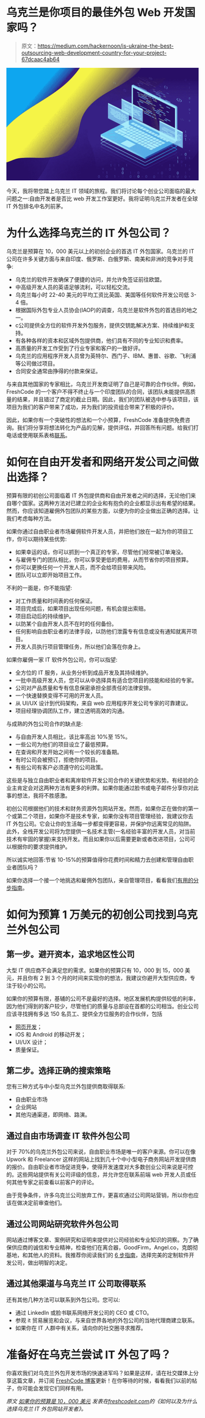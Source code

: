 # 乌克兰是你项目的最佳外包 Web 开发国家吗？

> 原文：<https://medium.com/hackernoon/is-ukraine-the-best-outsourcing-web-development-country-for-your-project-67dcaac4ab64>

![](img/371300478886854426c7713b0d7973b9.png)

今天，我将带您踏上乌克兰 IT 领域的旅程。我们将讨论每个创业公司面临的最大问题之一:自由开发者是否比 web 开发工作室更好。我将证明乌克兰开发者在全球 IT 外包排名中名列前茅。

# 为什么选择乌克兰的 IT 外包公司？

乌克兰是预算在 10，000 美元以上的初创企业的首选 IT 外包国家。乌克兰的 IT 公司在许多关键方面与来自印度、俄罗斯、白俄罗斯、南美和非洲的竞争对手竞争:

*   乌克兰的软件开发确保了便捷的访问，并允许免签证前往欧盟。
*   中高级开发人员的英语足够流利，可以轻松交流。
*   乌克兰每小时 22-40 美元的平均工资比英国、美国等任何软件开发公司低 3-4 倍。
*   根据国际外包专业人员协会(IAOP)的调查，乌克兰是软件外包的首选目的地之一。
*   с公司提供全方位的软件开发外包服务，提供交钥匙解决方案、持续维护和支持。
*   有各种各样的资本和区域外包提供商，他们具有不同的专业知识和费率。
*   高质量的开发工作受到了行业专家和客户的一致好评。
*   乌克兰的应用程序开发人员曾为英特尔、西门子、IBM、惠普、谷歌、飞利浦等公司做过项目。
*   合同安全通常由挣得的付款来保证。

与来自其他国家的专家相比，乌克兰开发商证明了自己是可靠的合作伙伴。例如，FreshCode 的一个客户不得不终止与一个印度团队的合同，该团队未能提供高质量的结果，并且错过了商定的截止日期。因此，我们的团队被选中参与该项目，该项目为我们的客户带来了成功，并为我们的投资组合带来了积极的评价。

因此，如果你有一个突破性的想法和一个小预算，FreshCode 准备提供免费咨询。我们将分享将想法转化为产品的见解，提供评估，并回答所有问题。给我们打电话或使用联系表格[联系](https://freshcodeit.com/)。

# 如何在自由开发者和网络开发公司之间做出选择？

预算有限的初创公司面临着 IT 外包提供商和自由开发者之间的选择，无论他们来自哪个国家。这两种方法对已建立的企业和有抱负的企业都显示出有希望的结果。然而，你应该知道雇佣外包团队的某些方面，以便为你的企业做出正确的选择。让我们考虑每种方法。

如果你通过自由职业者市场雇佣软件开发人员，并把他们放在一起为你的项目工作，你可以期待某些优势:

*   如果幸运的话，你可以抓到一个真正的专家，尽管他们经常被订单淹没。
*   与雇佣专门的团队相比，你可以享受更低的费用，从而节省你的项目预算。
*   你可以更换任何一个开发人员，而不会给项目带来风险。
*   团队可以立即开始项目工作。

不利的一面是，你不能指望:

*   对工作质量和时间表的任何保证。
*   项目完成后，如果项目出现任何问题，有机会提出索赔。
*   项目启动后的持续维护。
*   以防某个自由开发人员不在时的任何备份。
*   任何影响自由职业者的法律手段，以防他们泄露专有信息或没有通知就离开项目。
*   开发人员执行项目管理任务，所以他们会落在你身上。

如果你雇佣一家 IT 软件外包公司，你可以指望:

*   全方位的 IT 服务，从业务分析到成品开发及其持续维护。
*   一批中高级开发人员，您可以从中选择具有适合您项目的技能和经验的专家。
*   公司对产品质量和专有信息保密承担全部责任的法律安排。
*   一个快速替换变得不可用的开发人员。
*   从 UI/UX 设计到代码架构，来自 web 应用程序开发公司专家的可靠建议。
*   项目经理协调团队工作，建立透明高效的沟通。

与成熟的外包公司合作的缺点是:

*   与自由开发人员相比，该比率高出 10%至 15%。
*   一些公司为他们的项目设立了最低预算。
*   在查询和开发开始之间有一个较长的准备期。
*   有时公司会被预订，拒绝你的项目。
*   有些公司有客户必须遵守的公司政策。

这些是与独立自由职业者和离岸软件开发公司合作的关键优势和劣势。有经验的企业主肯定会对这两种方法有更多的利弊。如果你能通过脸书或电子邮件分享你对此事的想法，我将不胜感激。

初创公司根据他们的技术和财务资源外包网站开发。然而，如果你正在做你的第一个或第二个项目，如果你不是技术专家，如果你没有项目管理经验，我建议你去 IT 外包公司。它会让你的生活每一步都变得更容易，并保护你远离常见的陷阱。此外，全栈开发公司将为您提供一名技术主管(一名经验丰富的开发人员，对当前技术有牢固的掌握)来支持开发。而且如果你以后需要更新或者改进项目，公司可以根据你的要求提供维护。

所以诚实地回答:节省 10-15%的预算值得你花费时间和精力去创建和管理自由职业者团队吗？

如果你选择一个接一个地挑选和雇佣外包团队，亲自管理项目，看看我们[有用的分步指南](https://freshcodeit.com/freshcode-post/how-to-manage-your-project-step-by-step)。

# 如何为预算 1 万美元的初创公司找到乌克兰外包公司

## 第一步。避开资本，追求地区性公司

大型 IT 供应商不会满足您的需求。如果你的预算只有 10，000 到 15，000 美元，并且你有 2 到 3 个月的时间来实现你的想法，我建议你避开大型供应商，专注于较小的公司。

如果你的预算有限，基辅的公司不是最好的选择。地区发展机构提供较低的利率，因为他们得到的客户较少，尽管他们的质量与总部设在首都的公司相当。创业公司应该寻找拥有多达 150 名员工、提供全方位服务的合作伙伴，包括

*   [网页开发](https://freshcodeit.com/services)；
*   iOS 和 Android 的移动开发；
*   UI/UX 设计；
*   质量保证。

## 第二步。选择正确的搜索策略

您有三种方式与中小型乌克兰外包提供商取得联系:

*   自由职业市场
*   企业网站
*   其他沟通渠道，即网络、路演。

## 通过自由市场调查 IT 软件外包公司

对于 70%的乌克兰外包公司来说，自由职业市场是唯一的客户来源。你可以在像 Upwork 和 Freelancer 这样的网站上找到几十个中小型电子商务网站开发提供商的报价。自由职业者市场促进竞争，使得开发速度对大多数创业公司来说是可控的。这些网站提供有关公司评级的信息，并允许您在联系前端 web 开发人员或任何其他专家之前查看以前客户的评论。

由于竞争条件，许多乌克兰公司放弃工作，更喜欢通过公司网站营销，所以你也应该在做决定前审查他们。

## 通过公司网站研究软件外包公司

网站通过博客文章、案例研究和证明来提供对公司经验和专业知识的洞察。为了确保供应商的诚信和专业精神，检查他们在离合器，GoodFirm，Angel.co，克朗彻基地，和其他人的资料。我推荐你阅读我们的 [6 步指南](https://freshcodeit.com/freshcode-post/choose-a-perfect-outsourcing-software-development-company-in-six-steps)，选择完美的定制软件开发公司，做出明智的决定。

## 通过其他渠道与乌克兰 IT 公司取得联系

还有其他几种方法可以联系到外包公司。您可以:

*   通过 LinkedIn 或脸书联系网络开发公司的 CEO 或 CTO。
*   参观 it 贸易展览和会议，与来自世界各地的外包公司的当地代理商建立联系。
*   如果你在 IT 人群中有关系，请向你的社交圈寻求推荐。

# 准备好在乌克兰尝试 IT 外包了吗？

你喜欢我们对乌克兰外包开发市场的快速进军吗？如果是这样，请在社交媒体上分享这篇文章，并订阅 [FreshCode 博客](https://freshcodeit.com/blog)更新！在你等待的时候，看看我们以前的帖子，你可能会发现它们同样有用。

*原文* [](https://freshcodeit.com/freshcode-post/it-outsourcing-companies-of-ukraine-overview)[*如果你的预算是 10，000 美元*](https://freshcodeit.com/freshcode-post/the-how-and-why-of-choosing-ukrainian-it-outsourcing-web-developers-if-you-are-on-a-10-000-budget) *发表在*[*freshcodeit.com*](https://freshcodeit.com/)*的《如何以及为什么选择乌克兰 IT 外包网站开发者》。*